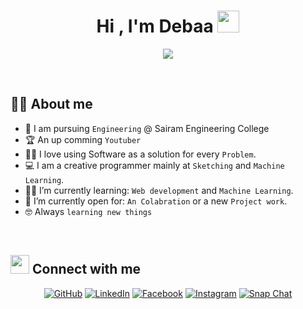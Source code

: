 <h1 align="center">Hi , I'm Debaa <img src="https://media.giphy.com/media/hvRJCLFzcasrR4ia7z/giphy.gif" width="35"></h1>
<p align="center">
  <a href="https://github.com/DenverCoder1/readme-typing-svg"><img src="https://readme-typing-svg.herokuapp.com?lines=Computer+enthusiast;Programmer;Youtuber;Always%20learning%20new&center=true&width=500&height=50"></a>
</p>

<br>

## :sassy_man: About me

- :school: I am pursuing `Engineering` @ Sairam Engineering College
- :trophy: An up comming `Youtuber`
- :technologist: I love using Software as a solution for every `Problem`.
- :computer: I am a creative programmer mainly at `Sketching` and `Machine Learning`.
- :student: I’m currently learning: `Web development` and `Machine Learning`.
- :thinking: I’m currently open for: `An Colabration` or a new `Project work`.
- :nerd_face: Always `learning new things`

<br>

## <img src="https://media.giphy.com/media/iY8CRBdQXODJSCERIr/giphy.gif" width="30px"> Connect with me

<p align="center">
	<a href="https://github.com/DebaaMandal" target="blank"><img src="https://img.shields.io/badge/github-%23181717.svg?style=plastic&logo=github&logoColor=white" alt="GitHub"/></a>
	<a href="https://www.linkedin.com/in/sriram-codehub/"><img src="https://img.shields.io/badge/linkedin-%230A66C2.svg?style=plastic&logo=linkedin&logoColor=white" alt="LinkedIn"/></a>
	<a href="https://www.facebook.com/sriram.anand.180/"><img src="https://img.shields.io/badge/facebook-%231877F2.svg?style=plastic&logo=facebook&logoColor=white" alt="Facebook"/></a>
	<a href="https://www.instagram.com/mr.m_y_s_t_e_r_y/"><img src="https://img.shields.io/badge/instagram-%23E4405F.svg?style=plastic&logo=instagram&logoColor=white" alt="Instagram"/></a>
	<a href="https://www.youtube.com/c/CODEHUB03"><img src="https://img.shields.io/youtube/channel/subscribers/UCzOqZOhMa6NsdVtUbjt1xAw?style=plastic" alt="Snap Chat"/></a>
</p>
